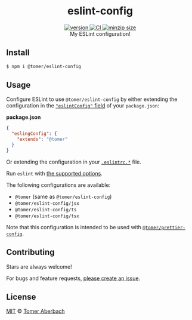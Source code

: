 <h1 align="center">
  eslint-config
</h1>

<div align="center">
  <a href="https://npmjs.org/package/eslint-config">
    <img src="https://badgen.now.sh/npm/v/eslint-config" alt="version" />
  </a>
  <a href="https://github.com/TomerAberbach/eslint-config/actions">
    <img src="https://github.com/TomerAberbach/eslint-config/workflows/CI/badge.svg" alt="CI" />
  </a>
  <a href="https://bundlephobia.com/result?p=@tomer/eslint-config">
    <img src="https://badgen.net/bundlephobia/minzip/@tomer/eslint-config" alt="minzip size" />
  </a>
</div>

<div align="center">
  My ESLint configuration!
</div>

## Install

```sh
$ npm i @tomer/eslint-config
```

## Usage

Configure ESLint to use `@tomer/eslint-config` by either extending the
configuration in the
[`"eslintConfig"` field](https://eslint.org/docs/developer-guide/shareable-configs#using-a-shareable-config)
of your `package.json`:

**package.json**

```json
{
  "eslingConfig": {
    "extends": "@tomer"
  }
}
```

Or extending the configuration in your
[`.eslintrc.*`](https://eslint.org/docs/user-guide/configuring#configuration-file-formats)
file.

Run `eslint` with
[the supported options](https://eslint.org/docs/user-guide/command-line-interface#options).

The following configurations are available:

- `@tomer` (same as `@tomer/eslint-config`)
- `@tomer/eslint-config/jsx`
- `@tomer/eslint-config/ts`
- `@tomer/eslint-config/tsx`

Note that this configuration is intended to be used with
[`@tomer/prettier-config`](https://github.com/TomerAberbach/prettier-config).

## Contributing

Stars are always welcome!

For bugs and feature requests,
[please create an issue](https://github.com/TomerAberbach/eslint-config/issues/new).

## License

[MIT](https://github.com/TomerAberbach/eslint-config/blob/main/license) ©
[Tomer Aberbach](https://github.com/TomerAberbach)
